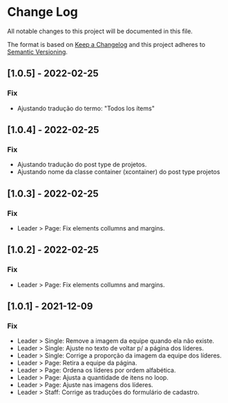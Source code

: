# Change Log
All notable changes to this project will be documented in this file.
 
The format is based on [Keep a Changelog](http://keepachangelog.com/)
and this project adheres to [Semantic Versioning](http://semver.org/).


## [1.0.5] - 2022-02-25

### Fix  
- Ajustando tradução do termo: "Todos los ítems"

## [1.0.4] - 2022-02-25

### Fix  
- Ajustando tradução do post type de projetos.
- Ajustando nome da classe container (xcontainer) do post type projetos


## [1.0.3] - 2022-02-25

### Fix  
- Leader > Page: Fix elements collumns and margins.


## [1.0.2] - 2022-02-25

### Fix  
- Leader > Page: Fix elements collumns and margins.


## [1.0.1] - 2021-12-09

### Fix  
- Leader > Single: Remove a imagem da equipe quando ela não existe.
- Leader > Single: Ajuste no texto de voltar p/ a página dos líderes.
- Leader > Single: Corrige a proporção da imagem da equipe dos líderes.
- Leader > Page: Retira a equipe da página.
- Leader > Page: Ordena os líderes por ordem alfabética.
- Leader > Page: Ajusta a quantidade de itens no loop.
- Leader > Page: Ajuste nas imagens dos líderes.
- Leader > Staff: Corrige as traduções do formulário de cadastro.